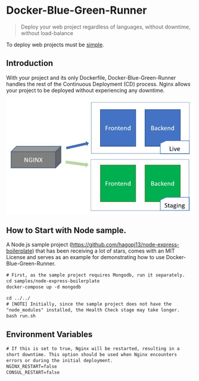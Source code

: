 # Docker-Blue-Green-Runner

> Deploy your web project regardless of languages, without downtime, without load-balance

To deploy web projects must be [simple](https://github.com/Andrew-Kang-G/docker-blue-green-runner).

## Introduction

With your project and its only Dockerfile, Docker-Blue-Green-Runner handles the rest of the Continuous Deployment (CD) process. Nginx allows your project to be deployed without experiencing any downtime.

![img.png](/documents/images/img.png)

## How to Start with Node sample.

A Node.js sample project (https://github.com/hagopj13/node-express-boilerplate) that has been receiving a lot of stars, comes with an MIT License and serves as an example for demonstrating how to use Docker-Blue-Green-Runner.

```shell
# First, as the sample project requires Mongodb, run it separately.
cd samples/node-express-boilerplate
docker-compose up -d mongodb
```

```shell
cd ../../
# [NOTE] Initially, since the sample project does not have the "node_modules" installed, the Health Check stage may take longer.
bash run.sh
```

## Environment Variables
```shell
# If this is set to true, Nginx will be restarted, resulting in a short downtime. This option should be used when Nginx encounters errors or during the initial deployment.
NGINX_RESTART=false
CONSUL_RESTART=false
```
